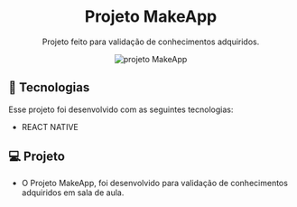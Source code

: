 <h1 align="center">Projeto MakeApp</h1>

<p align="center">
  Projeto feito para validação de conhecimentos adquiridos.
</p>

<p align="center">
  <img src="github/preview.gif" alt="projeto MakeApp">
</p>

## 🚀 Tecnologias

Esse projeto foi desenvolvido com as seguintes tecnologias:

- REACT NATIVE

## 💻 Projeto

- O Projeto MakeApp, foi desenvolvido para validação de conhecimentos adquiridos em sala de aula.
